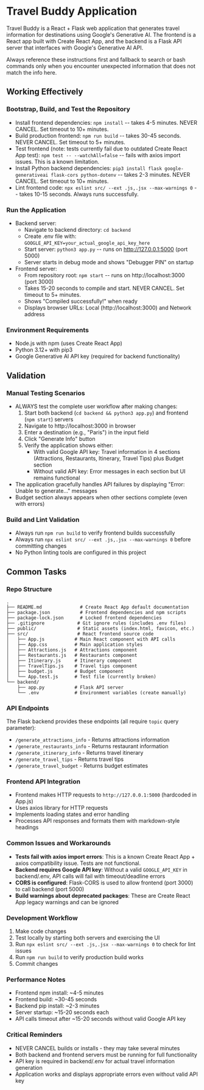 # Travel Buddy Application
Travel Buddy is a React + Flask web application that generates travel information for destinations using Google's Generative AI. The frontend is a React app built with Create React App, and the backend is a Flask API server that interfaces with Google's Generative AI API.

Always reference these instructions first and fallback to search or bash commands only when you encounter unexpected information that does not match the info here.

## Working Effectively

### Bootstrap, Build, and Test the Repository
- Install frontend dependencies: `npm install` -- takes 4-5 minutes. NEVER CANCEL. Set timeout to 10+ minutes.
- Build production frontend: `npm run build` -- takes 30-45 seconds. NEVER CANCEL. Set timeout to 5+ minutes.
- Test frontend (note: tests currently fail due to outdated Create React App test): `npm test -- --watchAll=false` -- fails with axios import issues. This is a known limitation.
- Install Python backend dependencies: `pip3 install flask google-generativeai flask-cors python-dotenv` -- takes 2-3 minutes. NEVER CANCEL. Set timeout to 10+ minutes.
- Lint frontend code: `npx eslint src/ --ext .js,.jsx --max-warnings 0` -- takes 10-15 seconds. Always runs successfully.

### Run the Application
- Backend server: 
  - Navigate to backend directory: `cd backend`
  - Create .env file with: `GOOGLE_API_KEY=your_actual_google_api_key_here`
  - Start server: `python3 app.py` -- runs on http://127.0.0.1:5000 (port 5000)
  - Server starts in debug mode and shows "Debugger PIN" on startup
- Frontend server:
  - From repository root: `npm start` -- runs on http://localhost:3000 (port 3000)
  - Takes 15-20 seconds to compile and start. NEVER CANCEL. Set timeout to 5+ minutes.
  - Shows "Compiled successfully!" when ready
  - Displays browser URLs: Local (http://localhost:3000) and Network address

### Environment Requirements
- Node.js with npm (uses Create React App)
- Python 3.12+ with pip3
- Google Generative AI API key (required for backend functionality)

## Validation

### Manual Testing Scenarios
- ALWAYS test the complete user workflow after making changes:
  1. Start both backend (`cd backend && python3 app.py`) and frontend (`npm start`) servers
  2. Navigate to http://localhost:3000 in browser
  3. Enter a destination (e.g., "Paris") in the input field
  4. Click "Generate Info" button
  5. Verify the application shows either:
     - With valid Google API key: Travel information in 4 sections (Attractions, Restaurants, Itinerary, Travel Tips) plus Budget section
     - Without valid API key: Error messages in each section but UI remains functional
- The application gracefully handles API failures by displaying "Error: Unable to generate..." messages
- Budget section always appears when other sections complete (even with errors)

### Build and Lint Validation
- Always run `npm run build` to verify frontend builds successfully
- Always run `npx eslint src/ --ext .js,.jsx --max-warnings 0` before committing changes
- No Python linting tools are configured in this project

## Common Tasks

### Repo Structure
```
.
├── README.md              # Create React App default documentation
├── package.json           # Frontend dependencies and npm scripts
├── package-lock.json      # Locked frontend dependencies
├── .gitignore            # Git ignore rules (includes .env files)
├── public/               # Static assets (index.html, favicon, etc.)
├── src/                  # React frontend source code
│   ├── App.js           # Main React component with API calls
│   ├── App.css          # Main application styles
│   ├── Attractions.js   # Attractions component
│   ├── Restaurants.js   # Restaurants component
│   ├── Itinerary.js     # Itinerary component
│   ├── TravelTips.js    # Travel tips component
│   ├── budget.js        # Budget component
│   └── App.test.js      # Test file (currently broken)
└── backend/
    ├── app.py           # Flask API server
    └── .env             # Environment variables (create manually)
```

### API Endpoints
The Flask backend provides these endpoints (all require `topic` query parameter):
- `/generate_attractions_info` - Returns attractions information
- `/generate_restaurants_info` - Returns restaurant information  
- `/generate_itinerary_info` - Returns travel itinerary
- `/generate_travel_tips` - Returns travel tips
- `/generate_travel_budget` - Returns budget estimates

### Frontend API Integration
- Frontend makes HTTP requests to `http://127.0.0.1:5000` (hardcoded in App.js)
- Uses axios library for HTTP requests
- Implements loading states and error handling
- Processes API responses and formats them with markdown-style headings

### Common Issues and Workarounds
- **Tests fail with axios import errors**: This is a known Create React App + axios compatibility issue. Tests are not functional.
- **Backend requires Google API key**: Without a valid `GOOGLE_API_KEY` in backend/.env, API calls will fail with timeout/deadline errors
- **CORS is configured**: Flask-CORS is used to allow frontend (port 3000) to call backend (port 5000)
- **Build warnings about deprecated packages**: These are Create React App legacy warnings and can be ignored

### Development Workflow
1. Make code changes
2. Test locally by starting both servers and exercising the UI
3. Run `npx eslint src/ --ext .js,.jsx --max-warnings 0` to check for lint issues
4. Run `npm run build` to verify production build works
5. Commit changes

### Performance Notes
- Frontend npm install: ~4-5 minutes
- Frontend build: ~30-45 seconds  
- Backend pip install: ~2-3 minutes
- Server startup: ~15-20 seconds each
- API calls timeout after ~15-20 seconds without valid Google API key

### Critical Reminders
- NEVER CANCEL builds or installs - they may take several minutes
- Both backend and frontend servers must be running for full functionality
- API key is required in backend/.env for actual travel information generation
- Application works and displays appropriate errors even without valid API key
